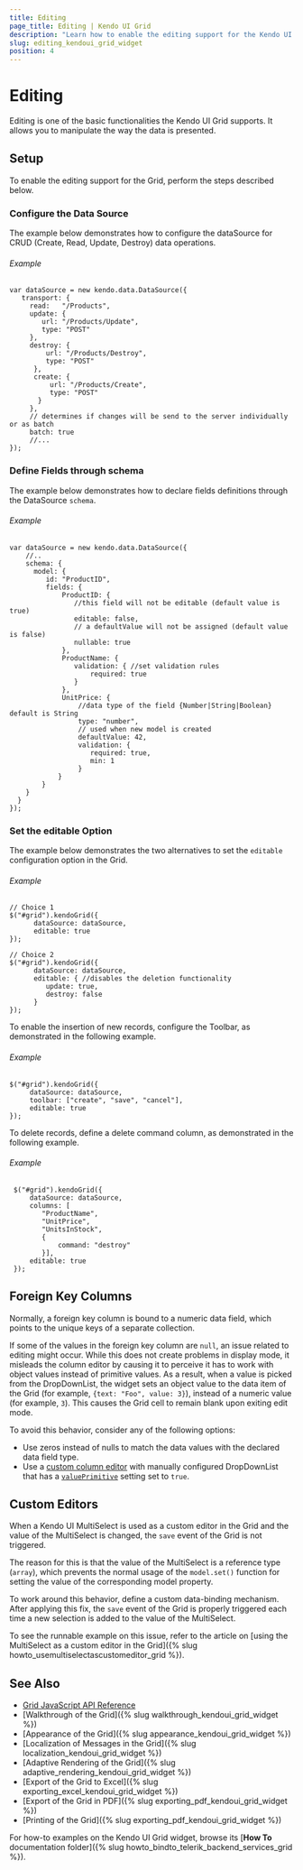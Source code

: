 ```yaml
---
title: Editing
page_title: Editing | Kendo UI Grid
description: "Learn how to enable the editing support for the Kendo UI Grid widget."
slug: editing_kendoui_grid_widget
position: 4
---
```


# Editing

Editing is one of the basic functionalities the Kendo UI Grid supports. It allows you to manipulate the way the data is presented.

## Setup

To enable the editing support for the Grid, perform the steps described below.

### Configure the Data Source

The example below demonstrates how to configure the dataSource for CRUD (Create, Read, Update, Destroy) data operations.

###### Example

    var dataSource = new kendo.data.DataSource({
       transport: {
         read:   "/Products",
         update: {
            url: "/Products/Update",
            type: "POST"
         },
         destroy: {
             url: "/Products/Destroy",
             type: "POST"
          },
          create: {
              url: "/Products/Create",
              type: "POST"
           }
         },
         // determines if changes will be send to the server individually or as batch
         batch: true
         //...
    });

### Define Fields through schema

The example below demonstrates how to declare fields definitions through the DataSource `schema`.

###### Example

    var dataSource = new kendo.data.DataSource({
        //..
        schema: {
          model: {
             id: "ProductID",
             fields: {
                 ProductID: {
                    //this field will not be editable (default value is true)
                    editable: false,
                    // a defaultValue will not be assigned (default value is false)
                    nullable: true
                 },
                 ProductName: {
                    validation: { //set validation rules
                        required: true
                    }
                 },
                 UnitPrice: {
                     //data type of the field {Number|String|Boolean} default is String
                     type: "number",
                     // used when new model is created
                     defaultValue: 42,
                     validation: {
                        required: true,
                        min: 1
                     }
                }
            }
        }
      }
    });

### Set the editable Option

The example below demonstrates the two alternatives to set the `editable` configuration option in the Grid.

###### Example

    // Choice 1
    $("#grid").kendoGrid({
          dataSource: dataSource,
          editable: true
    });

    // Choice 2
    $("#grid").kendoGrid({
          dataSource: dataSource,
          editable: { //disables the deletion functionality
             update: true,
             destroy: false
          }
    });

To enable the insertion of new records, configure the Toolbar, as demonstrated in the following example.

###### Example

    $("#grid").kendoGrid({
         dataSource: dataSource,
         toolbar: ["create", "save", "cancel"],
         editable: true
    });

To delete records, define a delete command column, as demonstrated in the following example.

###### Example

     $("#grid").kendoGrid({
         dataSource: dataSource,
         columns: [
            "ProductName",
            "UnitPrice",
            "UnitsInStock",
            {
                command: "destroy"
            }],
         editable: true
     });

## Foreign Key Columns

Normally, a foreign key column is bound to a numeric data field, which points to the unique keys of a separate collection.

If some of the values in the foreign key column are `null`, an issue related to editing might occur. While this does not create problems in display mode, it misleads the column editor by causing it to perceive it has to work with object values instead of primitive values. As a result, when a value is picked from the DropDownList, the widget sets an object value to the data item of the Grid (for example, `{text: "Foo", value: 3}`), instead of a numeric value (for example, `3`). This causes the Grid cell to remain blank upon exiting edit mode.

To avoid this behavior, consider any of the following options:

* Use zeros instead of nulls to match the data values with the declared data field type.
* Use a [custom column editor](http://demos.telerik.com/kendo-ui/grid/editing-custom) with manually configured DropDownList that has a [`valuePrimitive`](/api/javascript/ui/dropdownlist#configuration-valuePrimitive) setting set to `true`.

## Custom Editors

When a Kendo UI MultiSelect is used as a custom editor in the Grid and the value of the MultiSelect is changed, the `save` event of the Grid is not triggered.

The reason for this is that the value of the MultiSelect is a reference type (`array`), which prevents the normal usage of the `model.set()` function for setting the value of the corresponding model property.

To work around this behavior, define a custom data-binding mechanism. After applying this fix, the `save` event of the Grid is properly triggered each time a new selection is added to the value of the MultiSelect.

To see the runnable example on this issue, refer to the article on [using the MultiSelect as a custom editor in the Grid]({% slug howto_usemultiselectascustomeditor_grid %}).

## See Also

* [Grid JavaScript API Reference](/api/javascript/ui/grid)
* [Walkthrough of the Grid]({% slug walkthrough_kendoui_grid_widget %})
* [Appearance of the Grid]({% slug appearance_kendoui_grid_widget %})
* [Localization of Messages in the Grid]({% slug localization_kendoui_grid_widget %})
* [Adaptive Rendering of the Grid]({% slug adaptive_rendering_kendoui_grid_widget %})
* [Export of the Grid to Excel]({% slug exporting_excel_kendoui_grid_widget %})
* [Export of the Grid in PDF]({% slug exporting_pdf_kendoui_grid_widget %})
* [Printing of the Grid]({% slug exporting_pdf_kendoui_grid_widget %})

For how-to examples on the Kendo UI Grid widget, browse its [**How To** documentation folder]({% slug howto_bindto_telerik_backend_services_grid %}).
